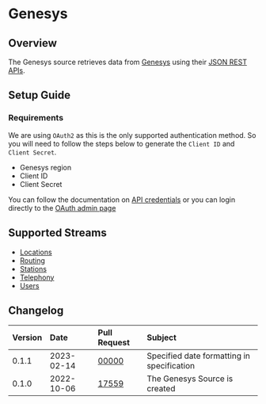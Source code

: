 # Genesys

## Overview
The Genesys source retrieves data from [Genesys](https://www.genesys.com/) using their [JSON REST APIs](https://developer.genesys.cloud/devapps/api-explorer).

## Setup Guide

### Requirements
We are using `OAuth2` as this is the only supported authentication method. So you will need to follow the steps below to generate the `Client ID` and `Client Secret`. 

- Genesys region
- Client ID
- Client Secret

You can follow the documentation on [API credentials](https://developer.genesys.cloud/authorization/platform-auth/use-client-credentials#obtain-an-access-token) or you can login directly to the [OAuth admin page](https://apps.mypurecloud.com/directory/#/admin/integrations/oauth)

## Supported Streams
- [Locations](https://developer.genesys.cloud/telephony/locations-apis)
- [Routing](https://developer.genesys.cloud/routing/routing/)
- [Stations](https://developer.genesys.cloud/telephony/stations-apis)
- [Telephony](hhttps://developer.genesys.cloud/telephony/telephony-apis)
- [Users](https://developer.genesys.cloud/useragentman/users/)

## Changelog
| Version | Date       | Pull Request                                             | Subject                     |
| :------ | :--------- | :------------------------------------------------------- | :-------------------------- |
| 0.1.1   | 2023-02-14 | [00000](https://github.com/airbytehq/airbyte/pull/00000) | Specified date formatting in specification |
| 0.1.0   | 2022-10-06 | [17559](https://github.com/airbytehq/airbyte/pull/17559) | The Genesys Source is created |
